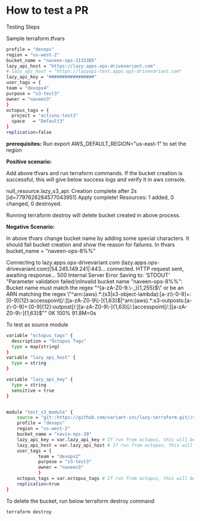 # How to test a PR

Testing Steps

Sample terraform.tfvars

```bash
profile = "devops"
region = "us-west-2"
bucket_name = "naveen-ops-2132385"
lazy_api_host = "https://lazy.apps.ops-drivevariant.com"
# lazy_api_host = "https://lazyapi-test.apps.ops-drivevariant.com"
lazy_api_key = "#################"
user_tags = {
team = "devops4"
purpose = "s3-test3"
owner = "naveen3"
}
octopus_tags = {
  project = "actions-test3"
  space   = "Default3"
}
replication=false
```

**prerequisites:**
Run export AWS_DEFAULT_REGION="us-east-1" to set the region

**Positive scenario:**

Add above tfvars and run terraform commands. If the bucket creation is successful, this will give below success logs and verify it in aws console.

null_resource.lazy_s3_api: Creation complete after 2s [id=7797626284577043951]
Apply complete! Resources: 1 added, 0 changed, 0 destroyed.

Running terraform destroy will delete bucket created in above process.

**Negative Scenario:**

In above tfvars change bucket name by adding some special characters. It should fail bucket creation and show the reason for failures.
In tfvars
bucket_name = "naveen-ops-8%%"

Connecting to lazy.apps.ops-drivevariant.com (lazy.apps.ops-drivevariant.com)|54.245.149.241|:443... connected.
HTTP request sent, awaiting response... 500 Internal Server Error
Saving to: ‘STDOUT’
"Parameter validation failed:\nInvalid bucket name \"naveen-ops-8%%\": Bucket name must match the regex \"^[a-zA-Z0-9.\\-_]{1,255}$\" or be an ARN matching the regex \"^arn:(aws).*:(s3|s3-object-lambda):[a-z\\-0-9]+:[0-9]{12}:accesspoint[/:][a-zA-Z0-9\\-]{1,63}$|^arn:(aws).*:s3-outposts:[a-z\\-0-9]+:[0-9]{12}:outpost[/:][a-zA-Z0-9\\-]{1,63}[/:]accesspoint[/:][a-zA-Z0-9\\-]{1,63}$\""
     0K                                                       100% 91.8M=0s

To test as source module

```bash
variable "octopus_tags" {
  description = "Octopus Tags"
  type = map(string)
}
variable "lazy_api_host" {
  type = string
}

variable "lazy_api_key" {
  type = string
  sensitive = true
}


module "test_s3_module" {
    source = "git::https://github.com/variant-inc/lazy-terraform.git//s3?ref=v1"
    profile = "devops"
    region = "us-west-2"
    bucket_name = "navin-ops-39"
    lazy_api_key = var.lazy_api_key # If run from octopus, this will be auto set
    lazy_api_host = var.lazy_api_host # If run from octopus, this will be auto set
    user_tags = {
            team = "devops2"
            purpose = "s3-test3"
            owner = "naveen3"
            }
    octopus_tags = var.octopus_tags # If run from octopus, this will be auto set
    replication=true
}

```

To delete the bucket, run below terraform destroy command

```bash
terraform destroy
```
